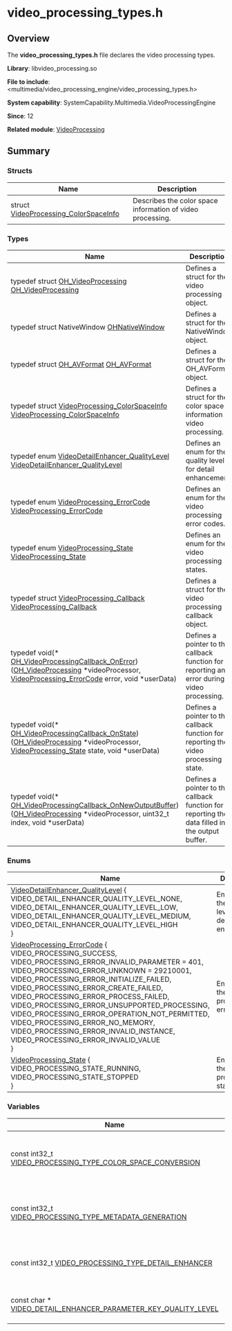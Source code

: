 # video_processing_types.h


## Overview

The **video_processing_types.h** file declares the video processing types.

**Library**: libvideo_processing.so

**File to include**: <multimedia/video_processing_engine/video_processing_types.h>

**System capability**: SystemCapability.Multimedia.VideoProcessingEngine

**Since**: 12

**Related module**: [VideoProcessing](_video_processing.md)


## Summary


### Structs

| Name| Description| 
| -------- | -------- |
| struct  [VideoProcessing_ColorSpaceInfo](_video_processing___color_space_info.md) | Describes the color space information of video processing.| 


### Types

| Name| Description| 
| -------- | -------- |
| typedef struct [OH_VideoProcessing](_video_processing.md#oh_videoprocessing ) [OH_VideoProcessing](_video_processing.md#oh_videoprocessing) | Defines a struct for the video processing object.| 
| typedef struct NativeWindow [OHNativeWindow](_video_processing.md#ohnativewindow) | Defines a struct for the NativeWindow object.| 
| typedef struct [OH_AVFormat](_video_processing.md#oh_avformat-1) [OH_AVFormat](_video_processing.md#oh_avformat) | Defines a struct for the OH_AVFormat object.| 
| typedef struct [VideoProcessing_ColorSpaceInfo](_video_processing___color_space_info.md) [VideoProcessing_ColorSpaceInfo](_video_processing.md#videoprocessing_colorspaceinfo) | Defines a struct for the color space information of video processing.| 
| typedef enum [VideoDetailEnhancer_QualityLevel](_video_processing.md#videodetailenhancer_qualitylevel-1) [VideoDetailEnhancer_QualityLevel](_video_processing.md#videodetailenhancer_qualitylevel) | Defines an enum for the quality levels for detail enhancement.| 
| typedef enum [VideoProcessing_ErrorCode](_video_processing.md#videoprocessing_errorcode-1) [VideoProcessing_ErrorCode](_video_processing.md#videoprocessing_errorcode) | Defines an enum for the video processing error codes.| 
| typedef enum [VideoProcessing_State](_video_processing.md#videoprocessing_state-1) [VideoProcessing_State](_video_processing.md#videoprocessing_state) | Defines an enum for the video processing states.| 
| typedef struct [VideoProcessing_Callback](_video_processing.md#videoprocessing_callback) [VideoProcessing_Callback](_video_processing.md#videoprocessing_callback) | Defines a struct for the video processing callback object.| 
| typedef void(\* [OH_VideoProcessingCallback_OnError](_video_processing.md#oh_videoprocessingcallback_onerror)) ([OH_VideoProcessing](_video_processing.md#oh_videoprocessing) \*videoProcessor, [VideoProcessing_ErrorCode](_video_processing.md#videoprocessing_errorcode) error, void \*userData) | Defines a pointer to the callback function for reporting an error during video processing.| 
| typedef void(\* [OH_VideoProcessingCallback_OnState](_video_processing.md#oh_videoprocessingcallback_onstate)) ([OH_VideoProcessing](_video_processing.md#oh_videoprocessing) \*videoProcessor, [VideoProcessing_State](_video_processing.md#videoprocessing_state) state, void \*userData) | Defines a pointer to the callback function for reporting the video processing state.| 
| typedef void(\* [OH_VideoProcessingCallback_OnNewOutputBuffer](_video_processing.md#oh_videoprocessingcallback_onnewoutputbuffer)) ([OH_VideoProcessing](_video_processing.md#oh_videoprocessing) \*videoProcessor, uint32_t index, void \*userData) | Defines a pointer to the callback function for reporting the data filled in the output buffer.| 


### Enums

| Name| Description| 
| -------- | -------- |
| [VideoDetailEnhancer_QualityLevel](_video_processing.md#videodetailenhancer_qualitylevel-1) {<br>VIDEO_DETAIL_ENHANCER_QUALITY_LEVEL_NONE,<br>VIDEO_DETAIL_ENHANCER_QUALITY_LEVEL_LOW,<br>VIDEO_DETAIL_ENHANCER_QUALITY_LEVEL_MEDIUM,<br>VIDEO_DETAIL_ENHANCER_QUALITY_LEVEL_HIGH<br>} | Enumerates the quality levels for detail enhancement.| 
| [VideoProcessing_ErrorCode](_video_processing.md#videoprocessing_errorcode-1) {<br>VIDEO_PROCESSING_SUCCESS,<br>VIDEO_PROCESSING_ERROR_INVALID_PARAMETER = 401,<br>VIDEO_PROCESSING_ERROR_UNKNOWN = 29210001,<br>VIDEO_PROCESSING_ERROR_INITIALIZE_FAILED,<br>VIDEO_PROCESSING_ERROR_CREATE_FAILED,<br>VIDEO_PROCESSING_ERROR_PROCESS_FAILED,<br>VIDEO_PROCESSING_ERROR_UNSUPPORTED_PROCESSING,<br>VIDEO_PROCESSING_ERROR_OPERATION_NOT_PERMITTED,<br>VIDEO_PROCESSING_ERROR_NO_MEMORY,<br>VIDEO_PROCESSING_ERROR_INVALID_INSTANCE,<br>VIDEO_PROCESSING_ERROR_INVALID_VALUE<br>} | Enumerates the video processing error codes.| 
| [VideoProcessing_State](_video_processing.md#videoprocessing_state-1) {<br>VIDEO_PROCESSING_STATE_RUNNING,<br>VIDEO_PROCESSING_STATE_STOPPED<br>} | Enumerates the video processing states.| 


### Variables

| Name| Description| 
| -------- | -------- |
| const int32_t [VIDEO_PROCESSING_TYPE_COLOR_SPACE_CONVERSION](_video_processing.md#video_processing_type_color_space_conversion) | Instance created for color space conversion during video processing.| 
| const int32_t [VIDEO_PROCESSING_TYPE_METADATA_GENERATION](_video_processing.md#video_processing_type_metadata_generation) | Instance created for metadata generation during video processing.| 
| const int32_t [VIDEO_PROCESSING_TYPE_DETAIL_ENHANCER](_video_processing.md#video_processing_type_detail_enhancer) | Instance for detail enhancement during video processing.| 
| const char \* [VIDEO_DETAIL_ENHANCER_PARAMETER_KEY_QUALITY_LEVEL](_video_processing.md#video_detail_enhancer_parameter_key_quality_level) | Pointer to the quality level of video detail enhancement.| 
